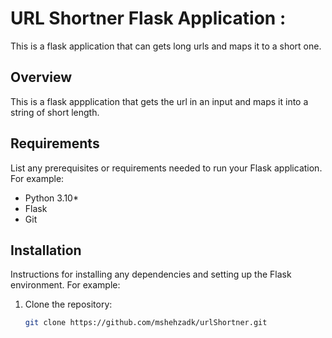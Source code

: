 # URL Shortner Flask Application : 
This is a flask application that can gets long urls and maps it to a short one.


## Overview
This is a flask appplication that gets the url in an input and maps it into a string of short length.

## Requirements
List any prerequisites or requirements needed to run your Flask application. For example:
- Python 3.10*
- Flask
- Git

## Installation
Instructions for installing any dependencies and setting up the Flask environment. For example:
1. Clone the repository:
   ```bash
   git clone https://github.com/mshehzadk/urlShortner.git
   ```
